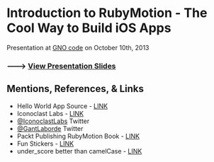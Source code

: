 Introduction to RubyMotion - The Cool Way to Build iOS Apps
================
Presentation at [GNO code](https://twitter.com/gnocode) on October 10th, 2013
### ---> [View Presentation Slides](http://gantman.github.io/RubyMotion-Intro/)

## Mentions, References, &amp; Links
* Hello World App Source - [LINK](https://github.com/GantMan/HelloWorld)
* Iconoclast Labs - [LINK](http://www.IconoclastLabs.com)
* [@IconoclastLabs](https://twitter.com/iconoclastlabs) Twitter
* [@GantLaborde](https://twitter.com/GantLaborde) Twitter
* Packt Publishing RubyMotion Book - [LINK](http://www.amazon.com/Instant-RubyMotion-App-Development-ebook/dp/B00E5DH4LG/ref=sr_1_1?ie=UTF8&qid=1380089322&sr=8-1&keywords=RubyMotion+app+development)
* Fun Stickers - [LINK](http://www.redbubble.com/people/gantman?ref=account-nav-dropdown)
* under_score better than camelCase - [LINK](http://www.cs.kent.edu/~jmaletic/papers/ICPC2010-CamelCaseUnderScoreClouds.pdf)
